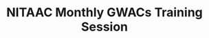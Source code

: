 ---
title: "NITAAC Monthly GWACs Training Session"
organizer: "NITAAC"
url-link: "https://nitaac.nih.gov/form/free-training?source_entity_type=node&source_entity_id=167951"
description: "NITAAC three Best in Class (BIC) IT Government-Wide Acquisition Contracts (GWACs) (CIO-SP3, CIO-SP3 Small Business and CIO-CS) boast streamlined acquisition and fast ordering, a single login Electronic Government Ordering System (e-GOS) with built-in FAR guidance, and automated ordering. But that’s not all NITAAC offers. You’ll also find Assisted Acquisitions, free scope assessments and much more.
Please note the training session is for federal government agencies only. If you are not a federal government agency and would like to request a training session, please contact NITAAC Support for assistance.
Contracting Officers and Specialists, Chief Information Officers, IT program officials and anyone on your team who is involved in the IT procurement process can benefit from attending a NITAAC training session. All attendees will receive 2 Continuous Learning Points (CLP) for attending this training."
start-time: "2023-07-27T13:00:00-00:00"
end-time: "2023-07-27T15:00:00-00:00"
event-type: "Online"
gov-only: "true"
is-external: "true"
---